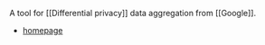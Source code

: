 A tool for [[Differential privacy]] data aggregation from [[Google]].

- [homepage](https://pipelinedp.io/)